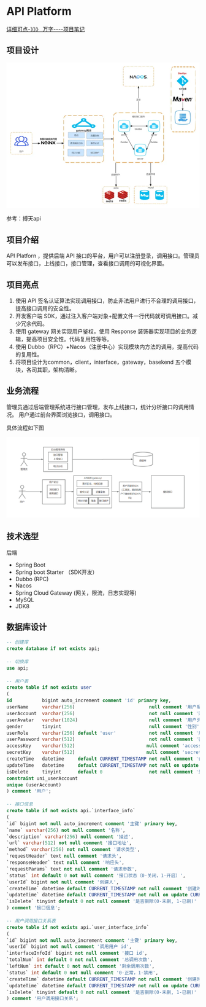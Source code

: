 # API Platform

[详细可点-》》》 万字----项目笔记](https://www.yuque.com/guangjun-0q7tw/sy4yod/rvn0cyqy20u2cw8h)

## 项目设计
![img.png](img.png)

参考：搏天api

## 项目介绍
API Platforn ，提供后端 API 接口的平台，用户可以注册登录，调用接口。管理员可以发布接口，上线接口，接口管理，查看接口调用的可视化界面。

## 项目亮点
1. 使用 API 签名认证算法实现调用接口，防止非法用户进行不合理的调用接口，提高接口调用的安全性。
2. 开发客户端 SDK，通过注入客户端对象+配置文件一行代码就可调用接口。减少冗余代码。
3. 使用 gateway 网关实现用户鉴权，使用 Response 装饰器实现项目的业务逻辑，提高项目安全性。代码复用性等等。
4. 使用 Dubbo（RPC）+Nacos（注册中心）实现模块内方法的调用，提高代码的复用性。
5. 将项目设计为common，client，interface，gateway，basekend 五个模块，各司其职，架构清晰。

## 业务流程
管理员通过后端管理系统进行接口管理，发布上线接口，统计分析接口的调用情况。
用户通过前台界面浏览接口，调用接口。

具体流程如下图

![img_1.png](img_1.png)

## 技术选型

后端

* Spring Boot
* Spring boot Starter （SDK开发）
* Dubbo (RPC)
* Nacos 
* Spring Cloud Gateway (网关，限流，日志实现等)
* MySQL
* JDK8

## 数据库设计

```sql
-- 创建库
create database if not exists api;

-- 切换库
use api;

-- 用户表
create table if not exists user
(
id           bigint auto_increment comment 'id' primary key,
userName     varchar(256)                           null comment '用户昵称',
userAccount  varchar(256)                           not null comment '账号',
userAvatar   varchar(1024)                          null comment '用户头像',
gender       tinyint                                null comment '性别',
userRole     varchar(256) default 'user'            not null comment '用户角色：user / admin',
userPassword varchar(512)                           not null comment '密码',
accessKey    varchar(512)                          null comment 'accessKey',
secretKey    varchar(512)                          null comment 'secretKey',
createTime   datetime     default CURRENT_TIMESTAMP not null comment '创建时间',
updateTime   datetime     default CURRENT_TIMESTAMP not null on update CURRENT_TIMESTAMP comment '更新时间',
isDelete     tinyint      default 0                 not null comment '是否删除',
constraint uni_userAccount
unique (userAccount)
) comment '用户';

-- 接口信息
create table if not exists api.`interface_info`
(
`id` bigint not null auto_increment comment '主键' primary key,
`name` varchar(256) not null comment '名称',
`description` varchar(256) null comment '描述',
`url` varchar(512) not null comment '接口地址',
`method` varchar(256) not null comment '请求类型',
`requestHeader` text null comment '请求头',
`responseHeader` text null comment '响应头',
`requestParams` text not null comment '请求参数',
`status` int default 0 not null comment '接口状态（0-关闭，1-开启）',
`userId` bigint not null comment '创建人',
`createTime` datetime default CURRENT_TIMESTAMP not null comment '创建时间',
`updateTime` datetime default CURRENT_TIMESTAMP not null on update CURRENT_TIMESTAMP comment '更新时间',
`isDelete` tinyint default 0 not null comment '是否删除(0-未删, 1-已删)'
) comment '接口信息';

-- 用户调用接口关系表
create table if not exists api.`user_interface_info`
(
`id` bigint not null auto_increment comment '主键' primary key,
`userId` bigint not null comment '调用用户 id',
`interfaceInfoId` bigint not null comment '接口 id',
`totalNum` int default 0 not null comment '总调用次数',
`leftNum` int default 0 not null comment '剩余调用次数',
`status` int default 0 not null comment '0-正常，1-禁用',
`createTime` datetime default CURRENT_TIMESTAMP not null comment '创建时间',
`updateTime` datetime default CURRENT_TIMESTAMP not null on update CURRENT_TIMESTAMP comment '更新时间',
`isDelete` tinyint default 0 not null comment '是否删除(0-未删, 1-已删)'
) comment '用户调用接口关系';
```